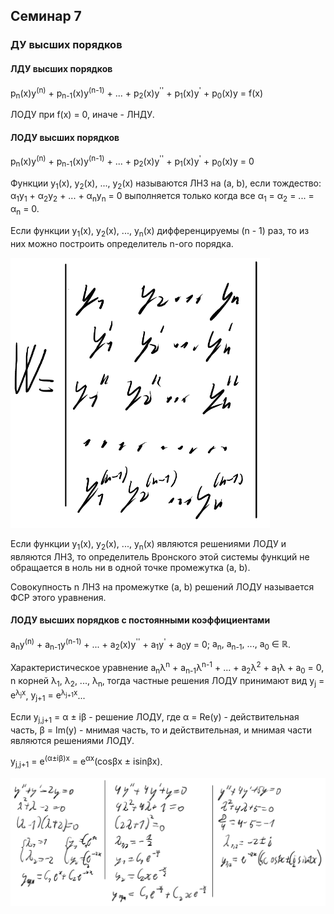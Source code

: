 ## Семинар 7

### ДУ высших порядков

#### ЛДУ высших порядков

p<sub>n</sub>(x)y<sup>(n)</sup> + p<sub>n-1</sub>(x)y<sup>(n-1)</sup> + ... + p<sub>2</sub>(x)y<sup>''</sup> + p<sub>1</sub>(x)y<sup>'</sup> + p<sub>0</sub>(x)y = f(x)

ЛОДУ при f(x) = 0, иначе - ЛНДУ.

#### ЛОДУ высших порядков

p<sub>n</sub>(x)y<sup>(n)</sup> + p<sub>n-1</sub>(x)y<sup>(n-1)</sup> + ... + p<sub>2</sub>(x)y<sup>''</sup> + p<sub>1</sub>(x)y<sup>'</sup> + p<sub>0</sub>(x)y = 0

Функции y<sub>1</sub>(x), y<sub>2</sub>(x), ..., y<sub>2</sub>(x) называются ЛНЗ на (a, b), если тождество: <a>&alpha;<sub>1</sub>y<sub>1</sub> + &alpha;<sub>2</sub>y<sub>2</sub> + ... + &alpha;<sub>n</sub>y<sub>n</sub> = 0</a> выполняется только когда все <a>&alpha;<sub>1</sub> = &alpha;<sub>2</sub> = ... = &alpha;<sub>n</sub> = 0</a>.

Если функции y<sub>1</sub>(x), y<sub>2</sub>(x), ..., y<sub>n</sub>(x) дифференцируемы (n - 1) раз, то из них можно построить определитель n-ого порядка.

<img src=source-figures/sem7-1.png>

Если функции y<sub>1</sub>(x), y<sub>2</sub>(x), ..., y<sub>n</sub>(x) являются решениями ЛОДУ и являются ЛНЗ, то определитель Вронского этой системы функций не обращается в ноль ни в одной точке промежутка (a, b).

Совокупность n ЛНЗ на промежутке (a, b) решений ЛОДУ называется ФСР этого уравнения.

#### ЛОДУ высших порядков с постоянными коэффициентами

a<sub>n</sub>y<sup>(n)</sup> + a<sub>n-1</sub>y<sup>(n-1)</sup> + ... + a<sub>2</sub>(x)y<sup>''</sup> + a<sub>1</sub>y<sup>'</sup> + a<sub>0</sub>y = 0; <a>a<sub>n</sub>, a<sub>n-1</sub>, ..., a<sub>0</sub> &isin; &Ropf;</a>.

Характеристическое уравнение <a>a<sub>n</sub>&lambda;<sup>n</sup> + a<sub>n-1</sub>&lambda;<sup>n-1</sup> + ... + a<sub>2</sub>&lambda;<sup>2</sup> + a<sub>1</sub>&lambda; + a<sub>0</sub> = 0</a>, n корней <a>&lambda;<sub>1</sub>, &lambda;<sub>2</sub>, ..., &lambda;<sub>n</sub></a>, тогда частные решения ЛОДУ принимают вид <a>y<sub>j</sub> = e<sup>&lambda;<sub>j</sub>x</sup></a>, <a>y<sub>j+1</sub> = e<sup>&lambda;<sub>j+1</sub>x</sup></a>...

Если <a>y<sub>j,j+1</sub> = &alpha; &plusmn; i&beta;</a> - решение ЛОДУ, где <a>&alpha;</a> = Re(y) - действительная часть, <a>&beta;</a> = Im(y) - мнимая часть, то и действительная, и мнимая части являются решениями ЛОДУ.

<a>y<sub>j,j+1</sub> = e<sup>(&alpha;&plusmn;i&beta;)x</sup> = e<sup>&alpha;x</sup>(cos&beta;x &plusmn; isin&beta;x)</a>.

<img src=source-figures/sem7-2.png>
